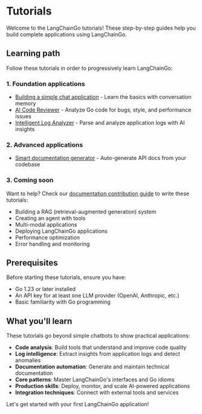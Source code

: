 # Tutorials

Welcome to the LangChainGo tutorials! These step-by-step guides help you build complete applications using LangChainGo.

## Learning path

Follow these tutorials in order to progressively learn LangChainGo:

### 1. Foundation applications
- [Building a simple chat application](./basic-chat-app) - Learn the basics with conversation memory
- [AI Code Reviewer](./code-reviewer) - Analyze Go code for bugs, style, and performance issues
- [Intelligent Log Analyzer](./log-analyzer) - Parse and analyze application logs with AI insights

### 2. Advanced applications  
- [Smart documentation generator](./smart-documentation) - Auto-generate API docs from your codebase

### 3. Coming soon

Want to help? Check our [documentation contribution guide](/docs/contributing/documentation) to write these tutorials:

- Building a RAG (retrieval-augmented generation) system
- Creating an agent with tools  
- Multi-modal applications
- Deploying LangChainGo applications
- Performance optimization
- Error handling and monitoring

## Prerequisites

Before starting these tutorials, ensure you have:

- Go 1.23 or later installed
- An API key for at least one LLM provider (OpenAI, Anthropic, etc.)
- Basic familiarity with Go programming

## What you'll learn

These tutorials go beyond simple chatbots to show practical applications:

- **Code analysis**: Build tools that understand and improve code quality
- **Log intelligence**: Extract insights from application logs and detect anomalies  
- **Documentation automation**: Generate and maintain technical documentation
- **Core patterns**: Master LangChainGo's interfaces and Go idioms
- **Production skills**: Deploy, monitor, and scale AI-powered applications
- **Integration techniques**: Connect with external tools and services

Let's get started with your first LangChainGo application!